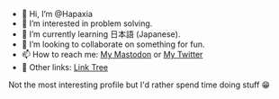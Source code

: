 - 👋 Hi, I’m @Hapaxia
- 👀 I’m interested in problem solving.
- 🌱 I’m currently learning 日本語 (Japanese).
- 💞️ I’m looking to collaborate on something for fun.
- 📫 How to reach me: [My Mastodon](https://mastodon.world/@hapaxia) or [My Twitter](https://twitter.com/Hapaxiation)
- 🔗 Other links: [Link Tree](https://linktr.ee/hapaxia)

Not the most interesting profile but I'd rather spend time doing stuff 😁

<!---
Hapaxia/Hapaxia is a ✨ special ✨ repository because its `README.md` (this file) appears on your GitHub profile.
You can click the Preview link to take a look at your changes.
--->
